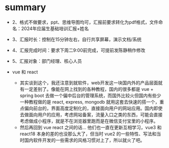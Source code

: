 # summary

- 2、格式不做要求，ppt、思维导图均可，汇报前要求转化为pdf格式，文件命名：2024年应届生基础培训汇报+姓名
- 3、汇报时长：控制在15分钟左右，自行共享屏幕，演示文档/系统
- 4、汇报完成时间：要求下周二9:00前完成，可提前发陈静稍作修改
- 5、汇报对象：部门经理、核心人员

- vue 和 react
  - 其实谈到这个，我还注意到就软件，web开发这一块国内外的产品层面就有一定差别了。像能在网上找到的各种教程，国内的很多都是 vue + spring boot 去做一个偏中后台的管理系统，而国外比较火但国内有些少一种教程做的是 react, express, mongodb 就用这套去快速的搭一个，重点偏向前台的，界面高度定制化的，直接面向用户的网站应用。国内即使去做面向用户的应用，考虑网站备案，流量入口之类的东西，可能会直接考虑做成小程序，就是不在浏览器里跑而是在微信支付宝里的小程序。
  - 然后再回到 vue react 之间的话... 他们也一直在更新互相学习，vue3 和 react18 本身的差的也没那么大了，但当时 vue2 的一些特性、写法和当时国内软件开发的一些需求的风格习惯对上了，所以就火了吧。
